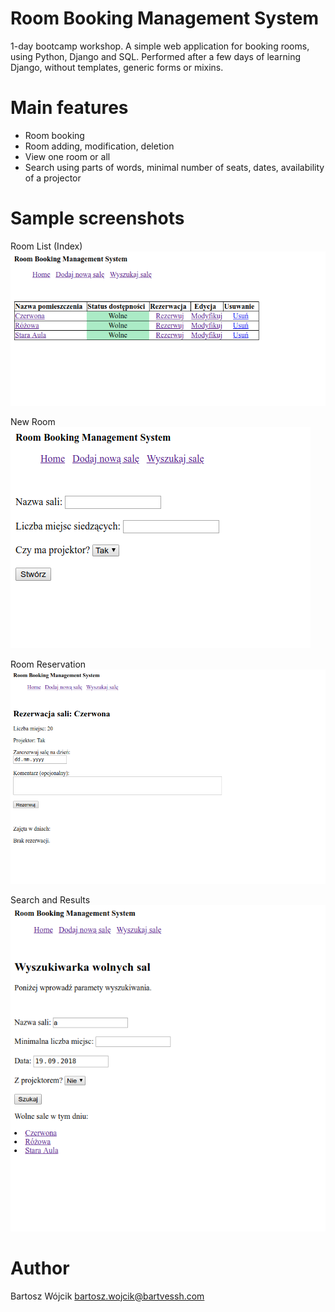 # Room Booking Management System
1-day bootcamp workshop. A simple web application for booking rooms, using Python, Django and SQL. Performed after a few days of learning Django, without templates, generic forms or mixins.

# Main features
* Room booking
* Room adding, modification, deletion
* View one room or all
* Search using parts of words, minimal number of seats, dates, availability of a projector

# Sample screenshots

Room List (Index)
![Room List](screenshots/room-list.png)

New Room
![New Room](screenshots/new-room.png)

Room Reservation
![Room Reservation](screenshots/room-reservation.png)

Search and Results
![Search and Results](screenshots/room-search-and-results.png)

# Author
Bartosz Wójcik
bartosz.wojcik@bartvessh.com
